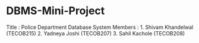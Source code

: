 # DBMS-Mini-Project
Title : Police Department Database System
Members : 1. Shivam Khandelwal (TECOB215)
          2. Yadneya Joshi (TECOB207)
          3. Sahil Kachole (TECOB208)
